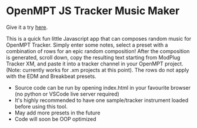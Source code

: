 # OpenMPT JS Tracker Music Maker

Give it a try <a href="https://lndevhub.github.io/modplug/index.html" target="_blank">here</a>.

This is a quick fun little Javascript app that can composes random music for OpenMPT Tracker. Simply enter some notes, select a preset with a combination of rows for an epic random composition! After the composition is generated, scroll down, copy the resulting text starting from ModPlug Tracker XM, and paste it into a tracker channel in your OpenMPT project. (Note: currently works for .xm projects at this point). The rows do not apply with the EDM and Breakbeat presets. 

- Source code can be run by opening index.html in your favourite browser (no python or VSCode live server required)
- It's highly recommended to have one sample/tracker instrument loaded before using this tool.
- May add more presets in the future
- Code will soon be OOP optimized
